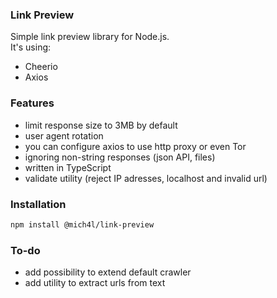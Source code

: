 ### Link Preview
Simple link preview library for Node.js. </br>
It's using:
- Cheerio
- Axios

### Features
- limit response size to 3MB by default
- user agent rotation
- you can configure axios to use http proxy or even Tor
- ignoring non-string responses (json API, files)
- written in TypeScript
- validate utility (reject IP adresses, localhost and invalid url)

### Installation
```bash
npm install @mich4l/link-preview
```

### To-do
- add possibility to extend default crawler
- add utility to extract urls from text
